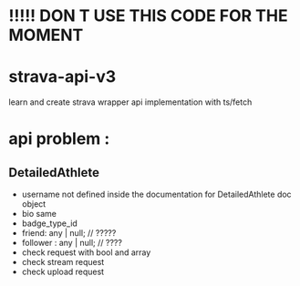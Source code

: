 # !!!!! DON T USE THIS CODE FOR THE MOMENT

# strava-api-v3
learn and create strava wrapper api implementation with ts/fetch

# api problem :
## DetailedAthlete
* username not defined inside the documentation for DetailedAthlete doc object
* bio same
* badge_type_id
* friend: any | null; // ?????
* follower : any | null; // ????
* check request with bool and array
* check stream request
* check upload request


